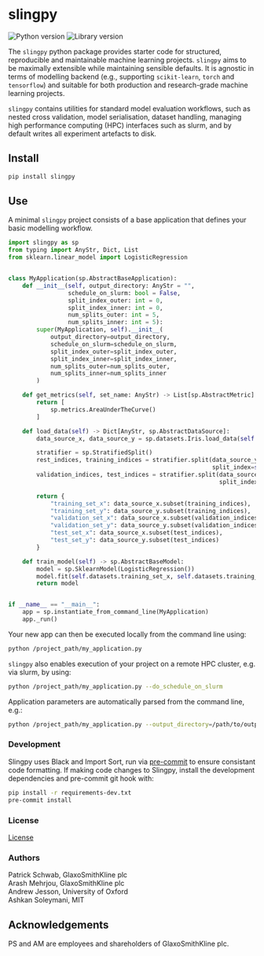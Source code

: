 # slingpy

![Python version](https://img.shields.io/badge/Python-3.8-blue)
![Library version](https://img.shields.io/badge/Version-0.2.2-blue)

The `slingpy` python package provides starter code for structured, reproducible and maintainable machine learning
projects. `slingpy` aims to be maximally extensible while maintaining sensible defaults. It is agnostic in terms of modelling backend
(e.g., supporting `scikit-learn`, `torch` and `tensorflow`) and suitable for both production and research-grade machine learning projects.

`slingpy` contains utilities for standard model evaluation workflows, such as nested cross validation, model serialisation, dataset handling, managing high performance computing (HPC) interfaces such as slurm, and by 
default writes all experiment artefacts to disk.

## Install

```bash
pip install slingpy
```

## Use

A minimal `slingpy` project consists of a base application that defines your basic modelling workflow.

```python
import slingpy as sp
from typing import AnyStr, Dict, List
from sklearn.linear_model import LogisticRegression


class MyApplication(sp.AbstractBaseApplication):
    def __init__(self, output_directory: AnyStr = "",
                 schedule_on_slurm: bool = False,
                 split_index_outer: int = 0,
                 split_index_inner: int = 0,
                 num_splits_outer: int = 5,
                 num_splits_inner: int = 5):
        super(MyApplication, self).__init__(
            output_directory=output_directory,
            schedule_on_slurm=schedule_on_slurm,
            split_index_outer=split_index_outer,
            split_index_inner=split_index_inner,
            num_splits_outer=num_splits_outer,
            num_splits_inner=num_splits_inner
        )

    def get_metrics(self, set_name: AnyStr) -> List[sp.AbstractMetric]:
        return [
            sp.metrics.AreaUnderTheCurve()
        ]

    def load_data(self) -> Dict[AnyStr, sp.AbstractDataSource]:
        data_source_x, data_source_y = sp.datasets.Iris.load_data(self.output_directory)

        stratifier = sp.StratifiedSplit()
        rest_indices, training_indices = stratifier.split(data_source_y, test_set_fraction=0.6,
                                                          split_index=self.split_index_inner)
        validation_indices, test_indices = stratifier.split(data_source_y.subset(rest_indices), test_set_fraction=0.5,
                                                            split_index=self.split_index_outer)

        return {
            "training_set_x": data_source_x.subset(training_indices),
            "training_set_y": data_source_y.subset(training_indices),
            "validation_set_x": data_source_x.subset(validation_indices),
            "validation_set_y": data_source_y.subset(validation_indices),
            "test_set_x": data_source_x.subset(test_indices),
            "test_set_y": data_source_y.subset(test_indices)
        }

    def train_model(self) -> sp.AbstractBaseModel:
        model = sp.SklearnModel(LogisticRegression())
        model.fit(self.datasets.training_set_x, self.datasets.training_set_y)
        return model


if __name__ == "__main__":
    app = sp.instantiate_from_command_line(MyApplication)
    app._run()
```

Your new app can then be executed locally from the command line using:
```bash
python /project_path/my_application.py
```

`slingpy` also enables execution of your project on a remote HPC cluster, e.g. via slurm, by using:
```bash
python /project_path/my_application.py --do_schedule_on_slurm
```

Application parameters are automatically parsed from the command line, e.g.:
```bash
python /project_path/my_application.py --output_directory=/path/to/output/dir
```

### Development

Slingpy uses Black and Import Sort, run via [pre-commit](https://pre-commit.com) to ensure consistant code formatting. 
If making code changes to Slingpy, install the development dependencies and pre-commit git hook with:

```bash
pip install -r requirements-dev.txt
pre-commit install
```

### License

[License](LICENSE.txt)

### Authors

Patrick Schwab, GlaxoSmithKline plc<br/>
Arash Mehrjou, GlaxoSmithKline plc<br/>
Andrew Jesson, University of Oxford<br/>
Ashkan Soleymani, MIT

## Acknowledgements

PS and AM are employees and shareholders of GlaxoSmithKline plc.